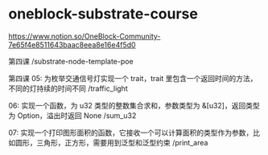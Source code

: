 # oneblock-substrate-course

https://www.notion.so/OneBlock-Community-7e65f4e8511643baac8eea8e16e4f5d0

第四课
/substrate-node-template-poe

第四课
05: 为枚举交通信号灯实现一个 trait，trait 里包含一个返回时间的方法，不同的灯持续的时间不同
/traffic_light

06: 实现一个函数，为 u32 类型的整数集合求和，参数类型为 &[u32]，返回类型为 Option，溢出时返回 None
/sum_u32

07: 实现一个打印图形面积的函数，它接收一个可以计算面积的类型作为参数，比如圆形，三角形，正方形，需要用到泛型和泛型约束
/print_area
